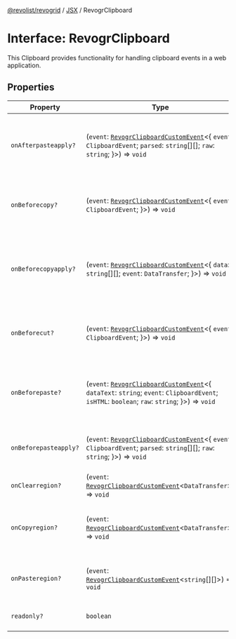 [@revolist/revogrid](README.md) / [JSX](Namespace.JSX.md) / RevogrClipboard

# Interface: RevogrClipboard

This Clipboard provides functionality for handling clipboard events in a web application.

## Properties

| Property | Type | Description | Defined in |
| ------ | ------ | ------ | ------ |
| `onAfterpasteapply?` | (`event`: [`RevogrClipboardCustomEvent`](Interface.RevogrClipboardCustomEvent.md)\<\{ `event`: `ClipboardEvent`; `parsed`: `string`[][]; `raw`: `string`; \}\>) => `void` | Paste 4. Fired after paste applied to the grid defaultPrevented - if true, paste will be canceled | [src/components.d.ts:1540](https://github.com/revolist/revogrid/blob/1d7f63e049242097564b7da6ec33fe3875543951/src/components.d.ts#L1540) |
| `onBeforecopy?` | (`event`: [`RevogrClipboardCustomEvent`](Interface.RevogrClipboardCustomEvent.md)\<\{ `event`: `ClipboardEvent`; \}\>) => `void` | Copy 1. Fired before copy triggered defaultPrevented - if true, copy will be canceled | [src/components.d.ts:1548](https://github.com/revolist/revogrid/blob/1d7f63e049242097564b7da6ec33fe3875543951/src/components.d.ts#L1548) |
| `onBeforecopyapply?` | (`event`: [`RevogrClipboardCustomEvent`](Interface.RevogrClipboardCustomEvent.md)\<\{ `data`: `string`[][]; `event`: `DataTransfer`; \}\>) => `void` | Copy Method 1. Fired before copy applied to the clipboard from outside. defaultPrevented - if true, copy will be canceled | [src/components.d.ts:1554](https://github.com/revolist/revogrid/blob/1d7f63e049242097564b7da6ec33fe3875543951/src/components.d.ts#L1554) |
| `onBeforecut?` | (`event`: [`RevogrClipboardCustomEvent`](Interface.RevogrClipboardCustomEvent.md)\<\{ `event`: `ClipboardEvent`; \}\>) => `void` | Cut 1. Fired before cut triggered defaultPrevented - if true, cut will be canceled | [src/components.d.ts:1561](https://github.com/revolist/revogrid/blob/1d7f63e049242097564b7da6ec33fe3875543951/src/components.d.ts#L1561) |
| `onBeforepaste?` | (`event`: [`RevogrClipboardCustomEvent`](Interface.RevogrClipboardCustomEvent.md)\<\{ `dataText`: `string`; `event`: `ClipboardEvent`; `isHTML`: `boolean`; `raw`: `string`; \}\>) => `void` | Paste 1. Fired before paste applied to the grid defaultPrevented - if true, paste will be canceled | [src/components.d.ts:1567](https://github.com/revolist/revogrid/blob/1d7f63e049242097564b7da6ec33fe3875543951/src/components.d.ts#L1567) |
| `onBeforepasteapply?` | (`event`: [`RevogrClipboardCustomEvent`](Interface.RevogrClipboardCustomEvent.md)\<\{ `event`: `ClipboardEvent`; `parsed`: `string`[][]; `raw`: `string`; \}\>) => `void` | Paste 2. Fired before paste applied to the grid and after data parsed | [src/components.d.ts:1576](https://github.com/revolist/revogrid/blob/1d7f63e049242097564b7da6ec33fe3875543951/src/components.d.ts#L1576) |
| `onClearregion?` | (`event`: [`RevogrClipboardCustomEvent`](Interface.RevogrClipboardCustomEvent.md)\<`DataTransfer`\>) => `void` | Cut 2. Clears region when cut is done | [src/components.d.ts:1584](https://github.com/revolist/revogrid/blob/1d7f63e049242097564b7da6ec33fe3875543951/src/components.d.ts#L1584) |
| `onCopyregion?` | (`event`: [`RevogrClipboardCustomEvent`](Interface.RevogrClipboardCustomEvent.md)\<`DataTransfer`\>) => `void` | Copy 2. Fired when region copied defaultPrevented - if true, copy will be canceled | [src/components.d.ts:1588](https://github.com/revolist/revogrid/blob/1d7f63e049242097564b7da6ec33fe3875543951/src/components.d.ts#L1588) |
| `onPasteregion?` | (`event`: [`RevogrClipboardCustomEvent`](Interface.RevogrClipboardCustomEvent.md)\<`string`[][]\>) => `void` | Paste 3. Internal method. When data region is ready pass it to the top. | [src/components.d.ts:1594](https://github.com/revolist/revogrid/blob/1d7f63e049242097564b7da6ec33fe3875543951/src/components.d.ts#L1594) |
| `readonly?` | `boolean` | If readonly mode - disabled Paste event | [src/components.d.ts:1598](https://github.com/revolist/revogrid/blob/1d7f63e049242097564b7da6ec33fe3875543951/src/components.d.ts#L1598) |
